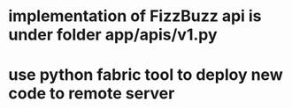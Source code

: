 # implementation of FizzBuzz api is under folder app/apis/v1.py

# use python fabric tool to deploy new code to remote server